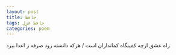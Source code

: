 ```yaml
---
layout: post
title: حافظ
tags: حافظ غزل
categories: poem
---
```


راه عشق ارچه کمینگاه کمانداران است / هرکه دانسته رود صرفه ز اعدا ببرد